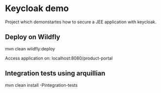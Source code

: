 # Keycloak demo

Project which demonstartes how to secure a JEE application with keycloak.

## Deploy on Wildfly

mvn clean wildfly:deploy

Access application on: 
localhost:8080/product-portal

## Integration tests using arquillian

mvn clean install -Pintegration-tests

